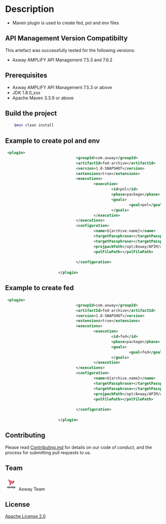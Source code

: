 # Description
- Maven plugin is used to create fed, pol and env files 


## API Management Version Compatibilty
This artefact was successfully tested for the following versions:
- Axway AMPLIFY API Management 7.5.3 and 7.6.2


## Prerequisites

- Axway AMPLIFY API Management 7.5.3 or above
- JDK 1.8.0_xxx
- Apache Maven 3.3.9 or above 

## Build the project 

```bash
	$mvn clean install
```

## Example to create pol and env

```xml
 <plugin>
                                <groupId>com.axway</groupId>
                                <artifactId>fed-archive</artifactId>
                                <version>1.0-SNAPSHOT</version>
                                <extensions>true</extensions>
                                <executions>
                                        <execution>
                                                <id>pol</id>
                                                <phase>package</phase>
                                                <goals>
                                                        <goal>pol</goal>
                                                </goals>
                                        </execution>
                                </executions>
                                <configuration>
                                        <name>${archive.name}</name>
                                        <targetPassphrase></targetPassphrase>
                                        <targetPassphrase></targetPassphrase>
                                        <projpackPath>/opt/Axway/APIM/apigateway/posix/bin/projpack</projpackPath>
                                        <polFilePath></polFilePath>

                                </configuration>

                        </plugin>

```

## Example to create fed

```xml
 <plugin>
                                <groupId>com.axway</groupId>
                                <artifactId>fed-archive</artifactId>
                                <version>1.0-SNAPSHOT</version>
                                <extensions>true</extensions>
                                <executions>
                                        <execution>
                                                <id>fed</id>
                                                <phase>package</phase>
                                                <goals>
                                                        <goal>fed</goal>
                                                </goals>
                                        </execution>
                                </executions>
                                <configuration>
                                        <name>${archive.name}</name>
                                        <targetPassphrase></targetPassphrase>
                                        <targetPassphrase></targetPassphrase>
                                        <projpackPath>/opt/Axway/APIM/apigateway/posix/bin/projpack</projpackPath>
                                        <polFilePath></polFilePath>

                                </configuration>

                        </plugin>

```

## Contributing
Please read [Contributing.md](https://github.com/Axway-API-Management-Plus/Common/blob/master/Contributing.md) for details on our code of conduct, and the process for submitting pull requests to us.

## Team

![alt text](https://github.com/Axway-API-Management-Plus/Common/blob/master/img/AxwayLogoSmall.png)
Axway Team



## License
[Apache License 2.0](/LICENSE)
